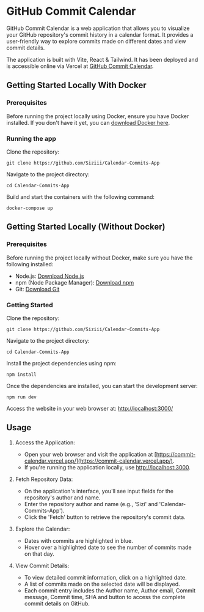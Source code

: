 # GitHub Commit Calendar

GitHub Commit Calendar is a web application that allows you to visualize your GitHub repository's commit history in a calendar format. It provides a user-friendly way to explore commits made on different dates and view commit details.

The application is built with Vite, React & Tailwind.
It has been deployed and is accessible online via Vercel at [GitHub Commit Calendar](https://commit-calendar.vercel.app/). 

## Getting Started Locally With Docker

### Prerequisites

Before running the project locally using Docker, ensure you have Docker installed. If you don't have it yet, you can [download Docker here](https://www.docker.com/get-started).

### Running the app

Clone the repository:
```
git clone https://github.com/Siziii/Calendar-Commits-App
```
Navigate to the project directory:
```
cd Calendar-Commits-App
```
Build and start the containers with the following command:
```
docker-compose up
```

## Getting Started Locally (Without Docker)

### Prerequisites

Before running the project locally without Docker, make sure you have the following installed:

- Node.js: [Download Node.js](https://nodejs.org/)
- npm (Node Package Manager): [Download npm](https://www.npmjs.com/get-npm)
- Git: [Download Git](https://git-scm.com/downloads)

### Getting Started

Clone the repository:
```
git clone https://github.com/Siziii/Calendar-Commits-App
```
Navigate to the project directory:
```
cd Calendar-Commits-App
```
Install the project dependencies using npm:
```
npm install
```
Once the dependencies are installed, you can start the development server:
```
npm run dev
```
Access the website in your web browser at: [http://localhost:3000/](http://localhost:3000/)

## Usage

1. Access the Application:
    - Open your web browser and visit the application at [https://commit-calendar.vercel.app/](https://commit-calendar.vercel.app/).
    - If you're running the application locally, use [http://localhost:3000](http://localhost:3000).

2. Fetch Repository Data:
    - On the application's interface, you'll see input fields for the repository's author and name.
    - Enter the repository author and name (e.g., 'Sizi' and 'Calendar-Commits-App').
    - Click the 'Fetch' button to retrieve the repository's commit data.

3. Explore the Calendar:
    - Dates with commits are highlighted in blue.
    - Hover over a highlighted date to see the number of commits made on that day.

4. View Commit Details:
    - To view detailed commit information, click on a highlighted date.
    - A list of commits made on the selected date will be displayed.
    - Each commit entry includes the Author name, Author email, Commit message, Commit time, SHA and button to access the complete commit details on GitHub.


